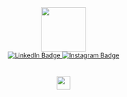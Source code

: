 <div id="header" align="center">
  <img src="https://media0.giphy.com/media/v1.Y2lkPTc5MGI3NjExc3FrbG4yNjJneHV3aGYwMmgzcnAwNXAxM2owYXhsa2I4eXoxYzJmYyZlcD12MV9pbnRlcm5hbF9naWZfYnlfaWQmY3Q9cw/M9gbBd9nbDrOTu1Mqx/giphy.gif" width="100"/>
  <div id="badges">
  <a href="https://www.linkedin.com/in/gabriel-bernardo-3a59a2228/">
    <img src="https://img.shields.io/badge/LinkedIn-blue?style=for-the-badge&logo=linkedin&logoColor=white" alt="LinkedIn Badge"/>
  </a>
  <a href="https://www.instagram.com/gabedamecanica/">
    <img src="https://img.shields.io/badge/Instagram-purple?logo=linkedin&logoColor=white&style=for-the-badge" alt="Instagram Badge"/>
  </a>
  <h1>
    <img src="https://media.giphy.com/media/hvRJCLFzcasrR4ia7z/giphy.gif" width="30px"/>
  </h1>
  </div>
</div>


